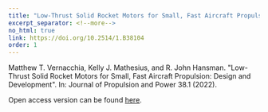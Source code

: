 ```yaml
---
title: "Low-Thrust Solid Rocket Motors for Small, Fast Aircraft Propulsion: Design and Development"
excerpt_separator: <!--more-->
no_html: true
link: https://doi.org/10.2514/1.B38104
order: 1
---
```


Matthew T. Vernacchia, Kelly J. Mathesius, and R. John Hansman. "Low-Thrust Solid Rocket Motors for Small, Fast Aircraft Propulsion: Design and Development". In: Journal of Propulsion and Power 38.1 (2022).

Open access version can be found [here](https://dspace.mit.edu/handle/1721.1/138179.2). 
<!--more-->
